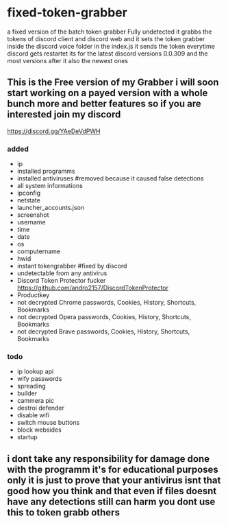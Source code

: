# fixed-token-grabber
a fixed version of the batch token grabber Fully undetected it grabbs the tokens of discord client and discord web and it sets the token grabber inside the discord voice folder in the index.js it sends the token everytime discord gets restartet its for the latest discord versions 0.0.309 and the most versions after it also the newest ones


## This is the Free version of my Grabber i will soon start working on a payed version with a whole bunch more and better features so if you are interested join my discord
https://discord.gg/YAeDeVdPWH

### added
- ip
- installed programms
- installed antiviruses #removed because it caused false detections
- all system informations
- ipconfig
- netstate
- launcher_accounts.json
- screenshot
- username 
- time
- date
- os
- computername
- hwid
- instant tokengrabber #fixed by discord
- undetectable from any antivirus
- Discord Token Protector fucker https://github.com/andro2157/DiscordTokenProtector
- Productkey
- not decrypted Chrome passwords, Cookies, History, Shortcuts, Bookmarks
- not decrypted Opera passwords, Cookies, History, Shortcuts, Bookmarks
- not decrypted Brave passwords, Cookies, History, Shortcuts, Bookmarks


### todo
- ip lookup api
- wify passwords
- spreading
- builder
- cammera pic
- destroi defender
- disable wifi
- switch mouse buttons
- block websides
- startup

## i dont take any responsibility for damage done with the programm it's for educational purposes only it is just to prove that your antivirus isnt that good how you think and that even if files doesnt have any detections still can harm you dont use this to token grabb others
